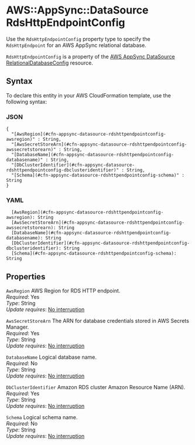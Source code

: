 # AWS::AppSync::DataSource RdsHttpEndpointConfig<a name="aws-properties-appsync-datasource-rdshttpendpointconfig"></a>

Use the `RdsHttpEndpointConfig` property type to specify the `RdsHttpEndpoint` for an AWS AppSync relational database\.

 `RdsHttpEndpointConfig` is a property of the [AWS AppSync DataSource RelationalDatabaseConfig](https://docs.aws.amazon.com/AWSCloudFormation/latest/UserGuide/aws-properties-appsync-datasource-relationaldatabaseconfig.html) resource\.

## Syntax<a name="aws-properties-appsync-datasource-rdshttpendpointconfig-syntax"></a>

To declare this entity in your AWS CloudFormation template, use the following syntax:

### JSON<a name="aws-properties-appsync-datasource-rdshttpendpointconfig-syntax.json"></a>

```
{
  "[AwsRegion](#cfn-appsync-datasource-rdshttpendpointconfig-awsregion)" : String,
  "[AwsSecretStoreArn](#cfn-appsync-datasource-rdshttpendpointconfig-awssecretstorearn)" : String,
  "[DatabaseName](#cfn-appsync-datasource-rdshttpendpointconfig-databasename)" : String,
  "[DbClusterIdentifier](#cfn-appsync-datasource-rdshttpendpointconfig-dbclusteridentifier)" : String,
  "[Schema](#cfn-appsync-datasource-rdshttpendpointconfig-schema)" : String
}
```

### YAML<a name="aws-properties-appsync-datasource-rdshttpendpointconfig-syntax.yaml"></a>

```
  [AwsRegion](#cfn-appsync-datasource-rdshttpendpointconfig-awsregion): String
  [AwsSecretStoreArn](#cfn-appsync-datasource-rdshttpendpointconfig-awssecretstorearn): String
  [DatabaseName](#cfn-appsync-datasource-rdshttpendpointconfig-databasename): String
  [DbClusterIdentifier](#cfn-appsync-datasource-rdshttpendpointconfig-dbclusteridentifier): String
  [Schema](#cfn-appsync-datasource-rdshttpendpointconfig-schema): String
```

## Properties<a name="aws-properties-appsync-datasource-rdshttpendpointconfig-properties"></a>

`AwsRegion`  <a name="cfn-appsync-datasource-rdshttpendpointconfig-awsregion"></a>
 AWS Region for RDS HTTP endpoint\.  
*Required*: Yes  
*Type*: String  
*Update requires*: [No interruption](https://docs.aws.amazon.com/AWSCloudFormation/latest/UserGuide/using-cfn-updating-stacks-update-behaviors.html#update-no-interrupt)

`AwsSecretStoreArn`  <a name="cfn-appsync-datasource-rdshttpendpointconfig-awssecretstorearn"></a>
The ARN for database credentials stored in AWS Secrets Manager\.  
*Required*: Yes  
*Type*: String  
*Update requires*: [No interruption](https://docs.aws.amazon.com/AWSCloudFormation/latest/UserGuide/using-cfn-updating-stacks-update-behaviors.html#update-no-interrupt)

`DatabaseName`  <a name="cfn-appsync-datasource-rdshttpendpointconfig-databasename"></a>
Logical database name\.  
*Required*: No  
*Type*: String  
*Update requires*: [No interruption](https://docs.aws.amazon.com/AWSCloudFormation/latest/UserGuide/using-cfn-updating-stacks-update-behaviors.html#update-no-interrupt)

`DbClusterIdentifier`  <a name="cfn-appsync-datasource-rdshttpendpointconfig-dbclusteridentifier"></a>
Amazon RDS cluster Amazon Resource Name \(ARN\)\.  
*Required*: Yes  
*Type*: String  
*Update requires*: [No interruption](https://docs.aws.amazon.com/AWSCloudFormation/latest/UserGuide/using-cfn-updating-stacks-update-behaviors.html#update-no-interrupt)

`Schema`  <a name="cfn-appsync-datasource-rdshttpendpointconfig-schema"></a>
Logical schema name\.  
*Required*: No  
*Type*: String  
*Update requires*: [No interruption](https://docs.aws.amazon.com/AWSCloudFormation/latest/UserGuide/using-cfn-updating-stacks-update-behaviors.html#update-no-interrupt)